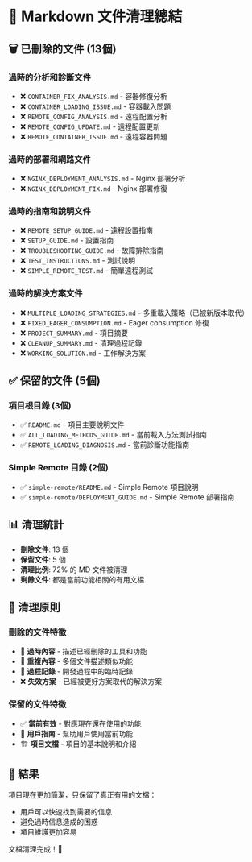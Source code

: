 # 📄 Markdown 文件清理總結

## 🗑️ **已刪除的文件 (13個)**

### 過時的分析和診斷文件
- ❌ `CONTAINER_FIX_ANALYSIS.md` - 容器修復分析
- ❌ `CONTAINER_LOADING_ISSUE.md` - 容器載入問題
- ❌ `REMOTE_CONFIG_ANALYSIS.md` - 遠程配置分析
- ❌ `REMOTE_CONFIG_UPDATE.md` - 遠程配置更新
- ❌ `REMOTE_CONTAINER_ISSUE.md` - 遠程容器問題

### 過時的部署和網路文件
- ❌ `NGINX_DEPLOYMENT_ANALYSIS.md` - Nginx 部署分析
- ❌ `NGINX_DEPLOYMENT_FIX.md` - Nginx 部署修復

### 過時的指南和說明文件
- ❌ `REMOTE_SETUP_GUIDE.md` - 遠程設置指南
- ❌ `SETUP_GUIDE.md` - 設置指南
- ❌ `TROUBLESHOOTING_GUIDE.md` - 故障排除指南
- ❌ `TEST_INSTRUCTIONS.md` - 測試說明
- ❌ `SIMPLE_REMOTE_TEST.md` - 簡單遠程測試

### 過時的解決方案文件
- ❌ `MULTIPLE_LOADING_STRATEGIES.md` - 多重載入策略（已被新版本取代）
- ❌ `FIXED_EAGER_CONSUMPTION.md` - Eager consumption 修復
- ❌ `PROJECT_SUMMARY.md` - 項目摘要
- ❌ `CLEANUP_SUMMARY.md` - 清理過程記錄
- ❌ `WORKING_SOLUTION.md` - 工作解決方案

## ✅ **保留的文件 (5個)**

### 項目根目錄 (3個)
- ✅ `README.md` - 項目主要說明文件
- ✅ `ALL_LOADING_METHODS_GUIDE.md` - 當前載入方法測試指南
- ✅ `REMOTE_LOADING_DIAGNOSIS.md` - 當前診斷功能指南

### Simple Remote 目錄 (2個)
- ✅ `simple-remote/README.md` - Simple Remote 項目說明
- ✅ `simple-remote/DEPLOYMENT_GUIDE.md` - Simple Remote 部署指南

## 📊 **清理統計**

- **刪除文件**: 13 個
- **保留文件**: 5 個
- **清理比例**: 72% 的 MD 文件被清理
- **剩餘文件**: 都是當前功能相關的有用文檔

## 🎯 **清理原則**

### 刪除的文件特徵
- 📅 **過時內容** - 描述已經刪除的工具和功能
- 🔄 **重複內容** - 多個文件描述類似功能
- 📝 **過程記錄** - 開發過程中的臨時記錄
- ❌ **失效方案** - 已經被更好方案取代的解決方案

### 保留的文件特徵
- ✅ **當前有效** - 對應現在還在使用的功能
- 📖 **用戶指南** - 幫助用戶使用當前功能
- 🏗️ **項目文檔** - 項目的基本說明和介紹

## 🚀 **結果**

項目現在更加簡潔，只保留了真正有用的文檔：
- 用戶可以快速找到需要的信息
- 避免過時信息造成的困惑
- 項目維護更加容易

文檔清理完成！🎉
